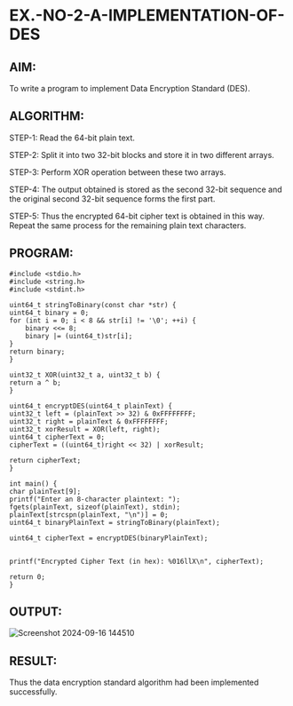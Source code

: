 # EX.-NO-2-A-IMPLEMENTATION-OF-DES

## AIM:
  To write a program to implement Data Encryption Standard (DES).

## ALGORITHM:

  STEP-1: Read the 64-bit plain text.
  
  STEP-2: Split it into two 32-bit blocks and store it in two different arrays.
  
  STEP-3: Perform XOR operation between these two arrays.
  
  STEP-4: The output obtained is stored as the second 32-bit sequence and the original second 32-bit sequence forms the first part.
  
  STEP-5: Thus the encrypted 64-bit cipher text is obtained in this way. Repeat the same process for the remaining plain text characters.
  
## PROGRAM:
```
#include <stdio.h>
#include <string.h>
#include <stdint.h>

uint64_t stringToBinary(const char *str) {
uint64_t binary = 0;
for (int i = 0; i < 8 && str[i] != '\0'; ++i) {
    binary <<= 8;
    binary |= (uint64_t)str[i];
}
return binary;
}

uint32_t XOR(uint32_t a, uint32_t b) {
return a ^ b;
}

uint64_t encryptDES(uint64_t plainText) {
uint32_t left = (plainText >> 32) & 0xFFFFFFFF;
uint32_t right = plainText & 0xFFFFFFFF;
uint32_t xorResult = XOR(left, right);
uint64_t cipherText = 0;
cipherText = ((uint64_t)right << 32) | xorResult;

return cipherText;
}

int main() {
char plainText[9];  
printf("Enter an 8-character plaintext: ");
fgets(plainText, sizeof(plainText), stdin);
plainText[strcspn(plainText, "\n")] = 0;  
uint64_t binaryPlainText = stringToBinary(plainText);

uint64_t cipherText = encryptDES(binaryPlainText);


printf("Encrypted Cipher Text (in hex): %016llX\n", cipherText);

return 0;
}
```

## OUTPUT:
![Screenshot 2024-09-16 144510](https://github.com/user-attachments/assets/8229349b-77a5-4895-8f36-54a71a66f9be)


## RESULT:

  Thus the data encryption standard algorithm had been implemented successfully.
